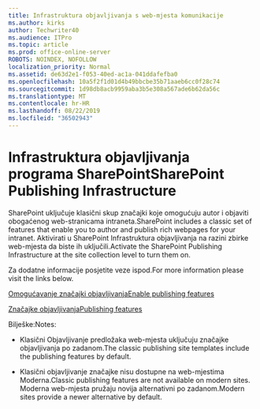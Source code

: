 ```yaml
---
title: Infrastruktura objavljivanja s web-mjesta komunikacije
ms.author: kirks
author: Techwriter40
ms.audience: ITPro
ms.topic: article
ms.prod: office-online-server
ROBOTS: NOINDEX, NOFOLLOW
localization_priority: Normal
ms.assetid: de63d2e1-f053-40ed-ac1a-041ddafefba0
ms.openlocfilehash: 10a5f2f1d01d4b49bbcbe35b71aaeb6cc0f28c74
ms.sourcegitcommit: 1d98db8acb9959aba3b5e308a567ade6b62da56c
ms.translationtype: MT
ms.contentlocale: hr-HR
ms.lasthandoff: 08/22/2019
ms.locfileid: "36502943"
---
```

# <a name="sharepoint-publishing-infrastructure"></a><span data-ttu-id="e3aa6-102">Infrastruktura objavljivanja programa SharePoint</span><span class="sxs-lookup"><span data-stu-id="e3aa6-102">SharePoint Publishing Infrastructure</span></span>


<span data-ttu-id="e3aa6-103">SharePoint uključuje klasični skup značajki koje omogućuju autor i objaviti obogaćenog web-stranicama intraneta.</span><span class="sxs-lookup"><span data-stu-id="e3aa6-103">SharePoint includes a classic set of features that enable you to author and publish rich webpages for your intranet.</span></span> <span data-ttu-id="e3aa6-104">Aktivirati u SharePoint Infrastruktura objavljivanja na razini zbirke web-mjesta da biste ih uključili.</span><span class="sxs-lookup"><span data-stu-id="e3aa6-104">Activate the SharePoint Publishing Infrastructure at the site collection level to turn them on.</span></span>

<span data-ttu-id="e3aa6-105">Za dodatne informacije posjetite veze ispod.</span><span class="sxs-lookup"><span data-stu-id="e3aa6-105">For more information please visit the links below.</span></span>

[<span data-ttu-id="e3aa6-106">Omogućavanje značajki objavljivanja</span><span class="sxs-lookup"><span data-stu-id="e3aa6-106">Enable publishing features</span></span>](https://support.office.com/article/Enable-publishing-features-479677A6-8B33-4AC7-907D-071C1C7E4518)

[<span data-ttu-id="e3aa6-107">Značajke objavljivanja</span><span class="sxs-lookup"><span data-stu-id="e3aa6-107">Publishing features</span></span>](https://support.office.com/article/Features-enabled-in-a-SharePoint-Online-publishing-site-3AB3810C-3C2C-4361-9D0E-0CBE666EA0B0?wt.mc_id=O365_Portal_MMaven#__toc336865553)

<span data-ttu-id="e3aa6-108">Bilješke:</span><span class="sxs-lookup"><span data-stu-id="e3aa6-108">Notes:</span></span>

- <span data-ttu-id="e3aa6-109">Klasični Objavljivanje predložaka web-mjesta uključuju značajke objavljivanja po zadanom.</span><span class="sxs-lookup"><span data-stu-id="e3aa6-109">The classic publishing site templates include the publishing features by default.</span></span>

- <span data-ttu-id="e3aa6-110">Klasični objavljivanje značajke nisu dostupne na web-mjestima Moderna.</span><span class="sxs-lookup"><span data-stu-id="e3aa6-110">Classic publishing features are not available on modern sites.</span></span> <span data-ttu-id="e3aa6-111">Moderna web-mjesta pružaju novija alternativni po zadanom.</span><span class="sxs-lookup"><span data-stu-id="e3aa6-111">Modern sites provide a newer alternative by default.</span></span>

